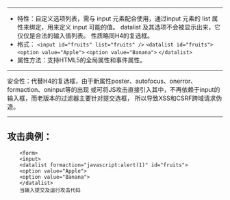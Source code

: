 ------

* 特性：自定义选项列表，需与 input 元素配合使用，通过input 元素的 list 属性来绑定，用来定义 input 可能的值。
       datalist 及其选项不会被显示出来，它仅仅是合法的输入值列表。
       性质略同H4的复选框。
* 格式：
       `<input id="fruits" list="fruits" />`
       `<datalist id="fruits">`
       `<option value="Apple">`
       `<option value="Banana">`
       `</datalist>`
* 属性方法：支持HTML5的全局属性和事件属性。

------

安全性：代替H4的复选框，由于新属性poster、autofocus、onerror、formaction、oninput等的出现
        或可将JS攻击直接引入其中，不再依赖于input的输入框，而老版本的过滤器主要针对提交选框，
        所以导致XSS和CSRF跨域请求伪造。
        
------

攻击典例：
------
        <form>
        <input>
        <datalist formaction="javascript:alert(1)" id="fruits">
        <option value="Apple">
        <option value="Banana">
        </datalist>
        当输入提交及运行攻击代码
